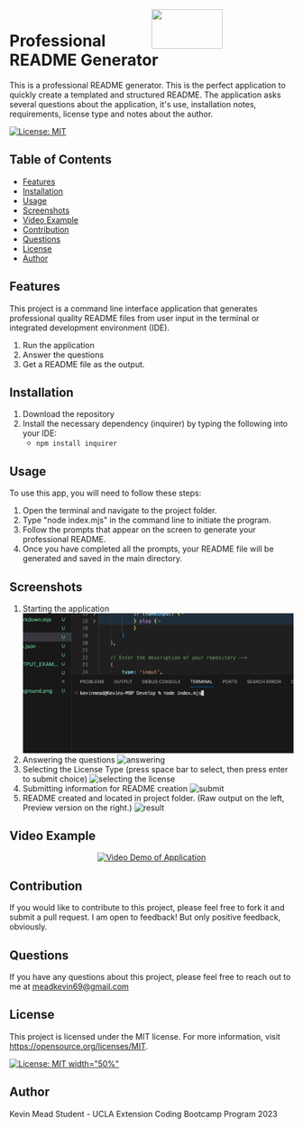 <img src="https://i.imgur.com/rax5tMn.png" align="right" width="50%" height="70"/>

# Professional README Generator

This is a professional README generator.  This is the perfect application to quickly create a templated and structured README.  The application asks several questions about the application, it's use, installation notes, requirements, license type and notes about the author. 

[![License: MIT](https://img.shields.io/badge/License-MIT-yellow.svg)](https://opensource.org/licenses/MIT)

## Table of Contents
- [Features](#features)
- [Installation](#installation)
- [Usage](#usage)
- [Screenshots](#screenshots)
- [Video Example](#video-example)
- [Contribution](#contribution)
- [Questions](#questions)
- [License](#license)
- [Author](#author)

## Features
This project is a command line interface application that generates professional quality README files from user input in the terminal or integrated development environment (IDE).

1. Run the application
2. Answer the questions 
3. Get a README file as the output.

## Installation
1. Download the repository
2. Install the necessary dependency (inquirer) by typing the following into your IDE:
    -  `npm install inquirer`

## Usage
To use this app, you will need to follow these steps:
1. Open the terminal and navigate to the project folder.
2. Type "node index.mjs" in the command line to initiate the program.
3. Follow the prompts that appear on the screen to generate your professional README.
4. Once you have completed all the prompts, your README file will be generated and saved in the main directory.

## Screenshots
1. Starting the application
![start](https://github.com/kcmead/README-generator/blob/main/Images/1-Start.png?raw=true)
2. Answering the questions
![answering](/README-generator/Images/2-Answer.png)
3. Selecting the License Type (press space bar to select, then press enter to submit choice)
![selecting the license](/README-generator/Images/3-Select.png)
4. Submitting information for README creation ![submit](/README-generator/Images/4-Enter.png)
5. README created and located in project folder.  (Raw output on the left, Preview version on the right.) ![result](/README-generator/Images/5-Result.png)

## Video Example

<p align="center">
<a href="/README-generator/Images/APP-DEMO-README.webm"> <img src="https://media.gettyimages.com/id/1510085846/video/glowing-animated-neon-line-play-button-icon-isolated-on-red-background-social-media-internet.jpg?s=640x640&k=20&c=g2o4PZ9gqsr0JDZ8MizXE2dxm817VFOTN1Q08Fb2meY=" alt="Video Demo of Application" width="50%;">
</a>
</p>

## Contribution
If you would like to contribute to this project, please feel free to fork it and submit a pull request. I am open to feedback!  But only positive feedback, obviously.

## Questions
If you have any questions about this project, please feel free to reach out to me at meadkevin69@gmail.com

## License
This project is licensed under the MIT license. For more information, visit https://opensource.org/licenses/MIT.

[![License: MIT](https://img.shields.io/badge/License-MIT-yellow.svg) width="50%"](https://opensource.org/licenses/MIT)


## Author
Kevin Mead
Student - UCLA Extension Coding Bootcamp Program 2023


